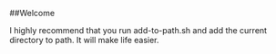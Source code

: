 ##Welcome

I highly recommend that you run add-to-path.sh and add the current directory to path. It will make life easier.